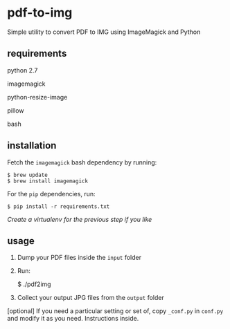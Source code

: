 # pdf-to-img
Simple utility to convert PDF to IMG using ImageMagick and Python


## requirements
python 2.7

imagemagick

python-resize-image

pillow

bash

## installation
Fetch the `imagemagick` bash dependency by running:

    $ brew update
    $ brew install imagemagick

For the `pip` dependencies, run:

    $ pip install -r requirements.txt

*Create a virtualenv for the previous step if you like*


## usage
1. Dump your PDF files inside the `input` folder
2. Run:

    $ ./pdf2img

3. Collect your output JPG files from the `output` folder

[optional] If you need a particular setting or set of, copy `_conf.py` in `conf.py` and modify it as you need. Instructions inside.
